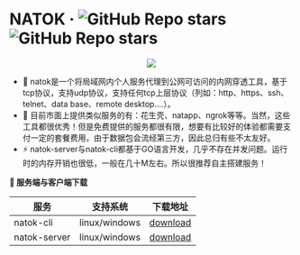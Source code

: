 # NATOK · ![GitHub Repo stars](https://img.shields.io/github/stars/natokay/go-natok-server) ![GitHub Repo stars](https://img.shields.io/github/stars/natokay/go-natok-cli)

<div align="center">
  <!-- Snake Code Contribution Map 贪吃蛇代码贡献图 -->
  <img src="https://cdn.jsdelivr.net/gh/sun0225SUN/sun0225SUN/profile-snake-contrib/github-contribution-grid-snake-dark.svg" />
<p/>
</div>


- 🌱 natok是一个将局域网内个人服务代理到公网可访问的内网穿透工具，基于tcp协议，支持udp协议，支持任何tcp上层协议（列如：http、https、ssh、telnet、data base、remote desktop....）。
- 🤔 目前市面上提供类似服务的有：花生壳、natapp、ngrok等等。当然，这些工具都很优秀！但是免费提供的服务都很有限，想要有比较好的体验都需要支付一定的套餐费用，由于数据包会流经第三方，因此总归有些不太友好。
- ⚡ natok-server与natok-cli都基于GO语言开发，几乎不存在并发问题。运行时的内存开销也很低，一般在几十M左右。所以很推荐自主搭建服务！


**👋 服务端与客户端下载**


| 服务                     |支持系统| 下载地址                                               |
| ------------------------|----- | ------------------------------------------------------ |
| natok-cli | linux/windows | [download](https://github.com/natokay/go-natok-cli/releases) |
| natok-server| linux/windows | [download](https://github.com/natokay/go-natok-server/releases) |



<!--
**natokay/natokay** is a ✨ _special_ ✨ repository because its `README.md` (this file) appears on your GitHub profile.

Here are some ideas to get you started:

- 🔭 I’m currently working on ...
- 🌱 I’m currently learning ...
- 👯 I’m looking to collaborate on ...
- 🤔 I’m looking for help with ...
- 💬 Ask me about ...
- 📫 How to reach me: ...
- 😄 Pronouns: ...
- ⚡ Fun fact: ...
-->
